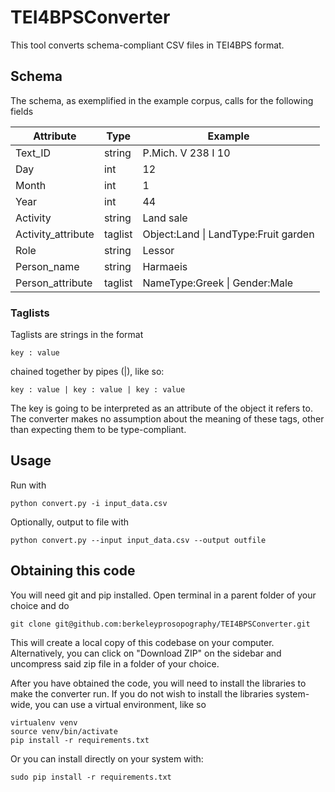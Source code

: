 # TEI4BPSConverter

This tool converts schema-compliant CSV files in TEI4BPS format. 

## Schema 

The schema, as exemplified in the example corpus, calls for the following fields


| Attribute     | Type          | Example  |
| ------------- |-------------| -----|
| Text_ID       | string		| P.Mich. V 238 I 10 |
| Day		    | int 	        |   12 |
| Month 		| int      		|    1 |
| Year	        | int 			| 44 |
| Activity      | string      |   Land sale |
| Activity_attribute | taglist |    Object:Land &#124; LandType:Fruit garden |
| Role      | string | Lessor|
| Person_name      | string      |   Harmaeis |
| Person_attribute | taglist      |    NameType:Greek &#124; Gender:Male |
			

### Taglists

Taglists are strings in the format

	key : value 

chained together by pipes (|), like so:

	key : value | key : value | key : value 

The key is going to be interpreted as an attribute of the object it refers to. The converter makes no assumption about the meaning of these tags, other than expecting them to be type-compliant.

## Usage

Run with 

    python convert.py -i input_data.csv
    
Optionally, output to file with 

    python convert.py --input input_data.csv --output outfile
    
## Obtaining this code

You will need git and pip installed. 
Open terminal in a parent folder of your choice and do 

	git clone git@github.com:berkeleyprosopography/TEI4BPSConverter.git
	
This will create a local copy of this codebase on your computer. 
Alternatively, you can click on "Download ZIP" on the sidebar and uncompress said zip file in a folder of your choice.

After you have obtained the code, you will need to install the libraries to make the converter run. 
If you do not wish to install the libraries system-wide, you can use a virtual environment, like so

	virtualenv venv
	source venv/bin/activate
	pip install -r requirements.txt
	
Or you can install directly on your system with:
	
	sudo pip install -r requirements.txt
	
